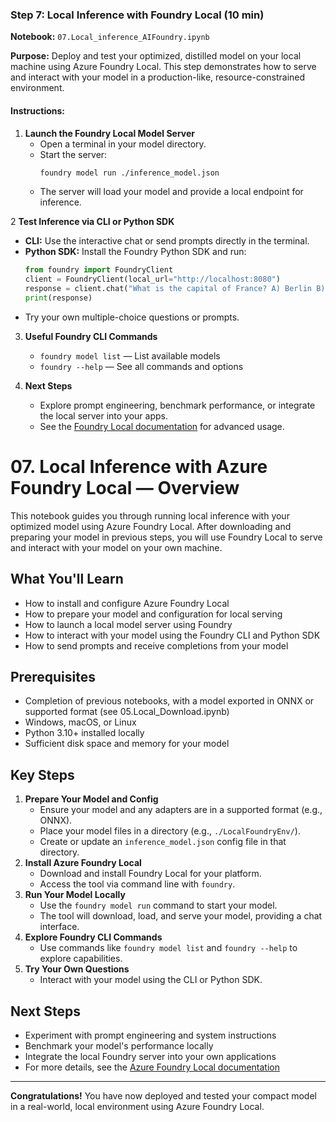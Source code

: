 ### Step 7: Local Inference with Foundry Local (10 min)

**Notebook:** `07.Local_inference_AIFoundry.ipynb`

**Purpose:** Deploy and test your optimized, distilled model on your local machine using Azure Foundry Local. This step demonstrates how to serve and interact with your model in a production-like, resource-constrained environment.

#### Instructions:

1. **Launch the Foundry Local Model Server**
   - Open a terminal in your model directory.
   - Start the server:
     ```sh
     foundry model run ./inference_model.json
     ```
   - The server will load your model and provide a local endpoint for inference.

2 **Test Inference via CLI or Python SDK**
   - **CLI:** Use the interactive chat or send prompts directly in the terminal.
   - **Python SDK:** Install the Foundry Python SDK and run:
     ```python
     from foundry import FoundryClient
     client = FoundryClient(local_url="http://localhost:8080")
     response = client.chat("What is the capital of France? A) Berlin B) London C) Paris D) Madrid E) Rome")
     print(response)
     ```
   - Try your own multiple-choice questions or prompts.

3. **Useful Foundry CLI Commands**
   - `foundry model list` — List available models
   - `foundry --help` — See all commands and options

4. **Next Steps**
   - Explore prompt engineering, benchmark performance, or integrate the local server into your apps.
   - See the [Foundry Local documentation](https://github.com/microsoft/Foundry-Local/tree/main/docs) for advanced usage.

# 07. Local Inference with Azure Foundry Local — Overview

This notebook guides you through running local inference with your optimized model using Azure Foundry Local. After downloading and preparing your model in previous steps, you will use Foundry Local to serve and interact with your model on your own machine.

## What You'll Learn
- How to install and configure Azure Foundry Local
- How to prepare your model and configuration for local serving
- How to launch a local model server using Foundry
- How to interact with your model using the Foundry CLI and Python SDK
- How to send prompts and receive completions from your model

## Prerequisites
- Completion of previous notebooks, with a model exported in ONNX or supported format (see 05.Local_Download.ipynb)
- Windows, macOS, or Linux
- Python 3.10+ installed locally
- Sufficient disk space and memory for your model

## Key Steps
1. **Prepare Your Model and Config**
   - Ensure your model and any adapters are in a supported format (e.g., ONNX).
   - Place your model files in a directory (e.g., `./LocalFoundryEnv/`).
   - Create or update an `inference_model.json` config file in that directory.
2. **Install Azure Foundry Local**
   - Download and install Foundry Local for your platform.
   - Access the tool via command line with `foundry`.
3. **Run Your Model Locally**
   - Use the `foundry model run` command to start your model.
   - The tool will download, load, and serve your model, providing a chat interface.
4. **Explore Foundry CLI Commands**
   - Use commands like `foundry model list` and `foundry --help` to explore capabilities.
5. **Try Your Own Questions**
   - Interact with your model using the CLI or Python SDK.

## Next Steps
- Experiment with prompt engineering and system instructions
- Benchmark your model's performance locally
- Integrate the local Foundry server into your own applications
- For more details, see the [Azure Foundry Local documentation](https://github.com/microsoft/Foundry-Local/tree/main/docs)

---

**Congratulations!** You have now deployed and tested your compact model in a real-world, local environment using Azure Foundry Local.